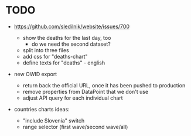 # TODO

- https://github.com/sledilnik/website/issues/700
    - show the deaths for the last day, too
        - do we need the second dataset?
    - split into three files
    - add css for "deaths-chart"
    - define texts for "deaths" - english

- new OWID export
    - return back the official URL, once it has been pushed to production
    - remove properties from DataPoint that we don't use
    - adjust API query for each individual chart

- countries charts ideas:
    - "include Slovenia" switch
    - range selector (first wave/second wave/all)